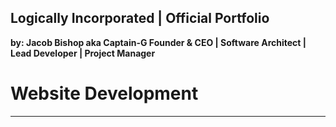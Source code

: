 ## Logically Incorporated | Official Portfolio 
**by: Jacob Bishop aka Captain-G Founder & CEO | Software Architect | Lead Developer | Project Manager**
# Website Development


---
